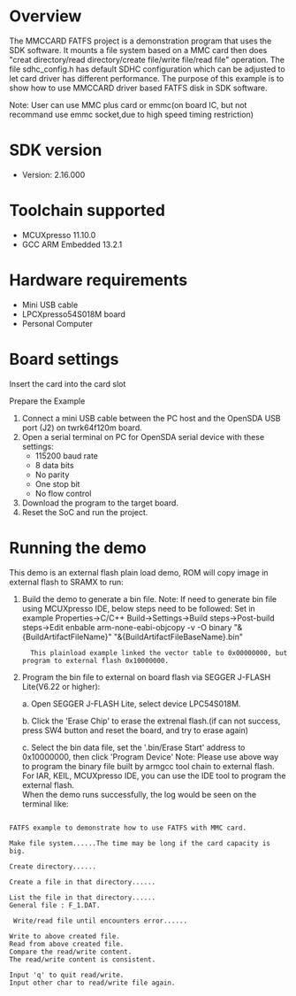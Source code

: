 Overview
========
The MMCCARD FATFS project is a demonstration program that uses the SDK software. It mounts a file 
system based on a MMC card then does "creat directory/read directory/create file/write file/read 
file" operation. The file sdhc_config.h has default SDHC configuration which can be adjusted to let
card driver has different performance. The purpose of this example is to show how to use MMCCARD 
driver based FATFS disk in SDK software.

Note:
User can use MMC plus card or emmc(on board IC, but not recommand use emmc socket,due to high speed timing restriction)

SDK version
===========
- Version: 2.16.000

Toolchain supported
===================
- MCUXpresso  11.10.0
- GCC ARM Embedded  13.2.1

Hardware requirements
=====================
- Mini USB cable
- LPCXpresso54S018M board
- Personal Computer

Board settings
==============
Insert the card into the card slot

Prepare the Example
1. Connect a mini USB cable between the PC host and the OpenSDA USB port (J2) on twrk64f120m board.
2. Open a serial terminal on PC for OpenSDA serial device with these settings:
   - 115200 baud rate
   - 8 data bits
   - No parity
   - One stop bit
   - No flow control
3. Download the program to the target board.
4. Reset the SoC and run the project.

Running the demo
================
This demo is an external flash plain load demo, ROM will copy image in external flash to SRAMX to run:
1. Build the demo to generate a bin file.
   Note: If need to generate bin file using MCUXpresso IDE, below steps need to be followed:
         Set in example Properties->C/C++ Build->Settings->Build steps->Post-build steps->Edit
         enbable arm-none-eabi-objcopy -v -O binary "&{BuildArtifactFileName}" "&{BuildArtifactFileBaseName}.bin" 
         
         This plainload example linked the vector table to 0x00000000, but program to external flash 0x10000000.

2. Program the bin file to external on board flash via SEGGER J-FLASH Lite(V6.22 or higher):

   a. Open SEGGER J-FLASH Lite, select device LPC54S018M.

   b. Click the 'Erase Chip' to erase the extrenal flash.(if can not success, press SW4 button and reset the board, and try to erase again)

   c. Select the bin data file, set the '.bin/Erase Start' address to 0x10000000, then click 'Program Device'
Note: Please use above way to program the binary file built by armgcc tool chain to external flash. 
      For IAR, KEIL, MCUXpresso IDE, you can use the IDE tool to program the external flash.  
When the demo runs successfully, the log would be seen on the terminal like:

~~~~~~~~~~~~~~~~~~~~~~~~~~~~~~~~~~~~~~~~~~~~~~~~~~~~~~~~~~~~~~~~~~~~~~~~~~~~~~~~~~~

FATFS example to demonstrate how to use FATFS with MMC card.

Make file system......The time may be long if the card capacity is big.

Create directory......

Create a file in that directory......

List the file in that directory......
General file : F_1.DAT.

 Write/read file until encounters error......

Write to above created file.
Read from above created file.
Compare the read/write content.
The read/write content is consistent.

Input 'q' to quit read/write.
Input other char to read/write file again.

~~~~~~~~~~~~~~~~~~~~~~~~~~~~~~~~~~~~~~~~~~~~~~~~~~~~~~~~~~~~~~~~~~~~~~~~~~~~~~~~~~~~~
